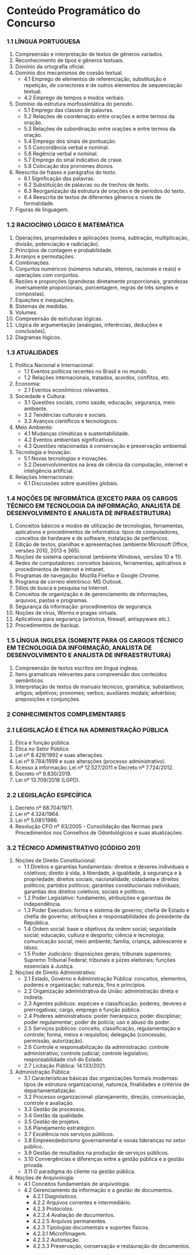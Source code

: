 # Conteúdo Programático do Concurso

### 1.1 LÍNGUA PORTUGUESA
1. Compreensão e interpretação de textos de gêneros variados.
2. Reconhecimento de tipos e gêneros textuais.
3. Domínio da ortografia oficial.
4. Domínio dos mecanismos de coesão textual.
   - 4.1 Emprego de elementos de referenciação, substituição e repetição, de conectores e de outros elementos de sequenciação textual.
   - 4.2 Emprego de tempos e modos verbais.
5. Domínio da estrutura morfossintática do período.
   - 5.1 Emprego das classes de palavras.
   - 5.2 Relações de coordenação entre orações e entre termos da oração.
   - 5.3 Relações de subordinação entre orações e entre termos da oração.
   - 5.4 Emprego dos sinais de pontuação.
   - 5.5 Concordância verbal e nominal.
   - 5.6 Regência verbal e nominal.
   - 5.7 Emprego do sinal indicativo de crase.
   - 5.8 Colocação dos pronomes átonos.
6. Reescrita de frases e parágrafos do texto.
   - 6.1 Significação das palavras.
   - 6.2 Substituição de palavras ou de trechos de texto.
   - 6.3 Reorganização da estrutura de orações e de períodos do texto.
   - 6.4 Reescrita de textos de diferentes gêneros e níveis de formalidade.
7. Figuras de linguagem.

### 1.2 RACIOCÍNIO LÓGICO E MATEMÁTICA
1. Operações, propriedades e aplicações (soma, subtração, multiplicação, divisão, potenciação e radiciação).
2. Princípios de contagem e probabilidade.
3. Arranjos e permutações.
4. Combinações.
5. Conjuntos numéricos (números naturais, inteiros, racionais e reais) e operações com conjuntos.
6. Razões e proporções (grandezas diretamente proporcionais, grandezas inversamente proporcionais, porcentagem, regras de três simples e compostas).
7. Equações e inequações.
8. Sistemas de medidas.
9. Volumes.
10. Compreensão de estruturas lógicas.
11. Lógica de argumentação (analogias, inferências, deduções e conclusões).
12. Diagramas lógicos.

### 1.3 ATUALIDADES
1. Política Nacional e Internacional:
   - 1.1 Eventos políticos recentes no Brasil e no mundo.
   - 1.2 Relações internacionais, tratados, acordos, conflitos, etc.
2. Economia:
   - 2.1 Eventos econômicos relevantes.
3. Sociedade e Cultura:
   - 3.1 Questões sociais, como saúde, educação, segurança, meio ambiente.
   - 3.2 Tendências culturais e sociais.
   - 3.3 Avanços científicos e tecnológicos.
4. Meio Ambiente:
   - 4.1 Mudanças climáticas e sustentabilidade.
   - 4.2 Eventos ambientais significativos.
   - 4.3 Questões relacionadas à conservação e preservação ambiental.
5. Tecnologia e Inovação:
   - 5.1 Novas tecnologias e inovações.
   - 5.2 Desenvolvimentos na área de ciência da computação, internet e inteligência artificial.
6. Relações Internacionais:
   - 6.1 Discussões sobre questões globais.

### 1.4 NOÇÕES DE INFORMÁTICA (EXCETO PARA OS CARGOS TÉCNICO EM TECNOLOGIA DA INFORMAÇÃO, ANALISTA DE DESENVOLVIMENTO E ANALISTA DE INFRAESTRUTURA)
1. Conceitos básicos e modos de utilização de tecnologias, ferramentas, aplicativos e procedimentos de informática: tipos de computadores, conceitos de hardware e de software, instalação de periféricos.
2. Edição de textos, planilhas e apresentações (ambiente Microsoft Office, versões 2010, 2013 e 365).
3. Noções de sistema operacional (ambiente Windows, versões 10 e 11).
4. Redes de computadores: conceitos básicos, ferramentas, aplicativos e procedimentos de Internet e intranet.
5. Programas de navegação: Mozilla Firefox e Google Chrome.
6. Programa de correio eletrônico: MS Outlook.
7. Sítios de busca e pesquisa na Internet.
8. Conceitos de organização e de gerenciamento de informações, arquivos, pastas e programas.
9. Segurança da informação: procedimentos de segurança.
10. Noções de vírus, Worms e pragas virtuais.
11. Aplicativos para segurança (antivírus, firewall, antispyware etc.).
12. Procedimentos de backup.

### 1.5 LÍNGUA INGLESA (SOMENTE PARA OS CARGOS TÉCNICO EM TECNOLOGIA DA INFORMAÇÃO, ANALISTA DE DESENVOLVIMENTO E ANALISTA DE INFRAESTRUTURA)
1. Compreensão de textos escritos em língua inglesa.
2. Itens gramaticais relevantes para compreensão dos conteúdos semânticos.
3. Interpretação de textos de manuais técnicos; gramática; substantivos; artigos; adjetivos; pronomes; verbos; auxiliares modais; advérbios; preposições e conjunções.

### 2 CONHECIMENTOS COMPLEMENTARES

### 2.1 LEGISLAÇÃO E ÉTICA NA ADMINISTRAÇÃO PÚBLICA
1. Ética e função pública.
2. Ética no Setor Público.
3. Lei nº 8.429/1992 e suas alterações.
4. Lei nº 9.784/1999 e suas alterações (processo administrativo).
5. Acesso à informação: Lei nº 12.527/2011 e Decreto nº 7.724/2012.
6. Decreto nº 9.830/2019.
7. Lei nº 13.709/2018 (LGPD).

### 2.2 LEGISLAÇÃO ESPECÍFICA
1. Decreto nº 68.704/1971.
2. Lei nº 4.324/1964.
3. Lei nº 5.081/1966.
4. Resolução CFO nº 63/2005 - Consolidação das Normas para Procedimentos nos Conselhos de Odontológicos e suas atualizações.

### 3.2 TÉCNICO ADMINISTRATIVO (CÓDIGO 201)
1. Noções de Direito Constitucional:
   - 1.1 Direitos e garantias fundamentais: direitos e deveres individuais e coletivos; direito à vida, à liberdade, à igualdade, à segurança e à propriedade; direitos sociais; nacionalidade; cidadania e direitos políticos; partidos políticos; garantias constitucionais individuais; garantias dos direitos coletivos, sociais e políticos.
   - 1.2 Poder Legislativo: fundamento, atribuições e garantias de independência.
   - 1.3 Poder Executivo: forma e sistema de governo; chefia de Estado e chefia de governo; atribuições e responsabilidades do presidente da República.
   - 1.4 Ordem social: base e objetivos da ordem social; seguridade social; educação, cultura e desporto; ciência e tecnologia; comunicação social; meio ambiente; família, criança, adolescente e idoso.
   - 1.5 Poder Judiciário: disposições gerais; tribunais superiores; Supremo Tribunal Federal; tribunais e juízes eleitorais; funções essenciais à Justiça.
2. Noções de Direito Administrativo:
   - 2.1 Estado, Governo e Administração Pública: conceitos, elementos, poderes e organização; natureza, fins e princípios.
   - 2.2 Organização administrativa da União: administração direta e indireta.
   - 2.3 Agentes públicos: espécies e classificação; poderes, deveres e prerrogativas; cargo, emprego e função pública.
   - 2.4 Poderes administrativos: poder hierárquico; poder disciplinar; poder regulamentar; poder de polícia; uso e abuso do poder.
   - 2.5 Serviços públicos: conceito, classificação, regulamentação e controle; forma, meios e requisitos; delegação (concessão, permissão, autorização).
   - 2.6 Controle e responsabilização da administração: controle administrativo; controle judicial; controle legislativo; responsabilidade civil do Estado.
   - 2.7 Licitação Pública: 14.133/2021.
3. Administração Pública:
   - 3.1 Características básicas das organizações formais modernas: tipos de estrutura organizacional, natureza, finalidades e critérios de departamentalização.
   - 3.2 Processo organizacional: planejamento, direção, comunicação, controle e avaliação.
   - 3.3 Gestão de processos.
   - 3.4 Gestão da qualidade.
   - 3.5 Gestão de projetos.
   - 3.6 Planejamento estratégico.
   - 3.7 Excelência nos serviços públicos.
   - 3.8 Empreendedorismo governamental e novas lideranças no setor público.
   - 3.9 Gestão de resultados na produção de serviços públicos.
   - 3.10 Convergências e diferenças entre a gestão pública e a gestão privada.
   - 3.11 O paradigma do cliente na gestão pública.
4. Noções de Arquivologia:
   - 4.1 Conceitos fundamentais de arquivologia.
   - 4.2 Gerenciamento da informação e a gestão de documentos.
      - 4.2.1 Diagnósticos.
      - 4.2.2 Arquivos correntes e intermediário.
      - 4.2.3 Protocolos.
      - 4.2.2.4 Avaliação de documentos.
      - 4.2.2.5 Arquivos permanentes.
      - 4.2.3 Tipologias documentais e suportes físicos.
      - 4.2.3.1 Microfilmagem.
      - 4.2.3.2 Automação.
      - 4.2.3.3 Preservação, conservação e restauração de documentos.